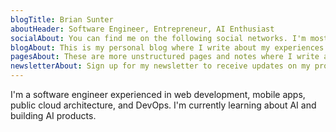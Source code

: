 ```yaml
---
blogTitle: Brian Sunter
aboutHeader: Software Engineer, Entrepreneur, AI Enthusiast
socialAbout: You can find me on the following social networks. I'm mostly active on Twitter and my Newsletter. Don't hesitate to reach out using any of the links below.
blogAbout: This is my personal blog where I write about my experiences and thoughts on programming, technology, AI, and life in general.
pagesAbout: These are more unstructured pages and notes where I write about specific topics.
newsletterAbout: Sign up for my newsletter to receive updates on my projects and ideas. You can see previous issues in the next section. 
---
```


I'm a software engineer experienced in web development, mobile apps, public cloud architecture, and DevOps. I'm currently learning about AI and building AI products. 